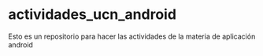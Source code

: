 # actividades_ucn_android
Esto es un repositorio para hacer las actividades de la materia de aplicación android
